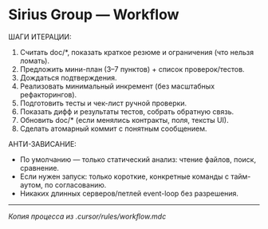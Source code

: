 # Sirius Group — Workflow

ШАГИ ИТЕРАЦИИ:
1) Считать doc/*, показать краткое резюме и ограничения (что нельзя ломать).
2) Предложить мини-план (3–7 пунктов) + список проверок/тестов.
3) Дождаться подтверждения.
4) Реализовать минимальный инкремент (без масштабных рефакторингов).
5) Подготовить тесты и чек-лист ручной проверки.
6) Показать дифф и результаты тестов, собрать обратную связь.
7) Обновить doc/* (если менялись контракты, поля, тексты UI).
8) Сделать атомарный коммит с понятным сообщением.

АНТИ-ЗАВИСАНИЕ:
- По умолчанию — только статический анализ: чтение файлов, поиск, сравнение.
- Если нужен запуск: только короткие, конкретные команды с тайм-аутом, по согласованию.
- Никаких длинных серверов/петлей event-loop без разрешения.

---

*Копия процесса из .cursor/rules/workflow.mdc*





